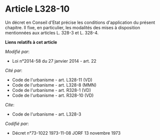 # Article L328-10

Un décret en Conseil d'Etat précise les conditions d'application du présent chapitre. Il fixe, en particulier, les modalités
des mises à disposition mentionnées aux articles L. 328-3 et L. 328-4.

**Liens relatifs à cet article**

_Modifié par_:

  - Loi n°2014-58 du 27 janvier 2014 - art. 22

_Cité par_:

  - Code de l'urbanisme - art. L328-11 (VD)
  - Code de l'urbanisme - art. L328-8 (MMN)
  - Code de l'urbanisme - art. R328-1 (VD)
  - Code de l'urbanisme - art. R328-10 (VD)

_Cite_:

  - Code de l'urbanisme - art. L328-3

_Codifié par_:

  - Décret n°73-1022 1973-11-08 JORF 13 novembre 1973
